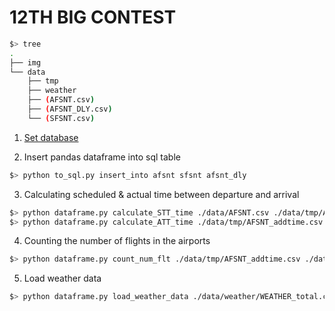 # 12TH BIG CONTEST
~~~bash
$> tree
.
├── img
└── data
    ├── tmp
    ├── weather
    ├── (AFSNT.csv)
    ├── (AFSNT_DLY.csv)
    └── (SFSNT.csv)
~~~

1. [Set database](https://github.com/miintto/7th_BIG_CONTEST/wiki/Database)

2. Insert pandas dataframe into sql table
~~~bash
$> python to_sql.py insert_into afsnt sfsnt afsnt_dly
~~~

3. Calculating scheduled & actual time between departure and arrival
~~~bash
$> python dataframe.py calculate_STT_time ./data/AFSNT.csv ./data/tmp/AFSNT_addtime.csv
$> python dataframe.py calculate_ATT_time ./data/tmp/AFSNT_addtime.csv ./data/tmp/AFSNT_addtime.csv
~~~

4. Counting the number of flights in the airports
~~~bash
$> python dataframe.py count_num_flt ./data/tmp/AFSNT_addtime.csv ./data/tmp/AFSNT_dev.csv
~~~

5. Load weather data
~~~bash
$> python dataframe.py load_weather_data ./data/weather/WEATHER_total.csv
~~~
